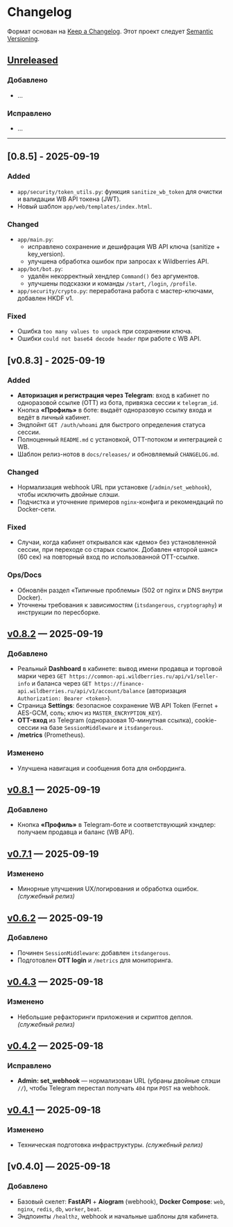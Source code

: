 # Changelog

Формат основан на [Keep a Changelog](https://keepachangelog.com/ru/1.1.0/).
Этот проект следует [Semantic Versioning](https://semver.org/lang/ru/).

## [Unreleased]

### Добавлено
- ...

### Исправлено
- ...

---

## [0.8.5] - 2025-09-19
### Added
- `app/security/token_utils.py`: функция `sanitize_wb_token` для очистки и валидации WB API токена (JWT).
- Новый шаблон `app/web/templates/index.html`.

### Changed
- `app/main.py`: 
  - исправлено сохранение и дешифрация WB API ключа (sanitize + key_version).
  - улучшена обработка ошибок при запросах к Wildberries API.
- `app/bot/bot.py`: 
  - удалён некорректный хендлер `Command()` без аргументов.
  - улучшены подсказки и команды `/start`, `/login`, `/profile`.
- `app/security/crypto.py`: переработана работа с мастер-ключами, добавлен HKDF v1.

### Fixed
- Ошибка `too many values to unpack` при сохранении ключа.
- Ошибки `could not base64 decode header` при работе с WB API.

## [v0.8.3] - 2025-09-19
### Added
- **Авторизация и регистрация через Telegram**: вход в кабинет по одноразовой ссылке (OTT) из бота, привязка сессии к `telegram_id`.
- Кнопка **«Профиль»** в боте: выдаёт одноразовую ссылку входа и ведёт в личный кабинет.
- Эндпойнт `GET /auth/whoami` для быстрого определения статуса сессии.
- Полноценный `README.md` с установкой, OTT-потоком и интеграцией с WB.
- Шаблон релиз-нотов в `docs/releases/` и обновляемый `CHANGELOG.md`.

### Changed
- Нормализация webhook URL при установке (`/admin/set_webhook`), чтобы исключить двойные слэши.
- Подчистка и уточнение примеров `nginx`-конфига и рекомендаций по Docker-сети.

### Fixed
- Случаи, когда кабинет открывался как «демо» без установленной сессии, при переходе со старых ссылок. Добавлен «второй шанс» (60 сек) на повторный вход по использованной OTT-ссылке.

### Ops/Docs
- Обновлён раздел «Типичные проблемы» (502 от nginx и DNS внутри Docker).
- Уточнены требования к зависимостям (`itsdangerous`, `cryptography`) и инструкции по пересборке.

## [v0.8.2] — 2025-09-19
### Добавлено
- Реальный **Dashboard** в кабинете: вывод имени продавца и торговой марки через `GET https://common-api.wildberries.ru/api/v1/seller-info` и баланса через `GET https://finance-api.wildberries.ru/api/v1/account/balance` (авторизация `Authorization: Bearer <token>`).
- Страница **Settings**: безопасное сохранение WB API Token (Fernet + AES-GCM, соль; ключ из `MASTER_ENCRYPTION_KEY`).
- **OTT-вход** из Telegram (одноразовая 10-минутная ссылка), cookie-сессии на базе `SessionMiddleware` и `itsdangerous`.
- **/metrics** (Prometheus).

### Изменено
- Улучшена навигация и сообщения бота для онбординга.

## [v0.8.1] — 2025-09-19
### Добавлено
- Кнопка **«Профиль»** в Telegram-боте и соответствующий хэндлер: получаем продавца и баланс (WB API).

## [v0.7.1] — 2025-09-19
### Изменено
- Минорные улучшения UX/логирования и обработка ошибок. *(служебный релиз)*

## [v0.6.2] — 2025-09-19
### Добавлено
- Починен `SessionMiddleware`: добавлен `itsdangerous`.
- Подготовлен **OTT login** и `/metrics` для мониторинга.

## [v0.4.3] — 2025-09-18
### Изменено
- Небольшие рефакторинги приложения и скриптов деплоя. *(служебный релиз)*

## [v0.4.2] — 2025-09-18
### Исправлено
- **Admin: set_webhook** — нормализован URL (убраны двойные слэши `//`), чтобы Telegram перестал получать `404` при `POST` на webhook.

## [v0.4.1] — 2025-09-18
### Изменено
- Техническая подготовка инфраструктуры. *(служебный релиз)*

## [v0.4.0] — 2025-09-18
### Добавлено
- Базовый скелет: **FastAPI** + **Aiogram** (webhook), **Docker Compose**: `web`, `nginx`, `redis`, `db`, `worker`, `beat`.
- Эндпоинты `/healthz`, webhook и начальные шаблоны для кабинета.


[Unreleased]: https://github.com/kuzkabuh/wb-bot/compare/v0.8.2...HEAD
[v0.8.2]: https://github.com/kuzkabuh/wb-bot/compare/v0.8.1...v0.8.2
[v0.8.1]: https://github.com/kuzkabuh/wb-bot/compare/v0.7.1...v0.8.1
[v0.7.1]: https://github.com/kuzkabuh/wb-bot/compare/v0.6.2...v0.7.1
[v0.6.2]: https://github.com/kuzkabuh/wb-bot/compare/v0.4.3...v0.6.2
[v0.4.3]: https://github.com/kuzkabuh/wb-bot/compare/v0.4.2...v0.4.3
[v0.4.2]: https://github.com/kuzkabuh/wb-bot/compare/v0.4.1...v0.4.2
[v0.4.1]: https://github.com/kuzkabuh/wb-bot/compare/v0.4.0...v0.4.1
